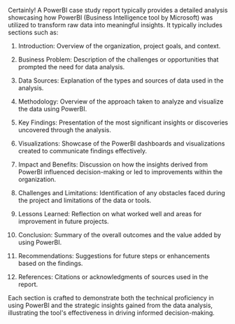 Certainly! A PowerBI case study report typically provides a detailed analysis showcasing how PowerBI (Business Intelligence tool by Microsoft) was utilized to transform raw data into meaningful insights. It typically includes sections such as:

1. Introduction: Overview of the organization, project goals, and context.

2. Business Problem: Description of the challenges or opportunities that prompted the need for data analysis.

3. Data Sources: Explanation of the types and sources of data used in the analysis.

4. Methodology: Overview of the approach taken to analyze and visualize the data using PowerBI.

5. Key Findings: Presentation of the most significant insights or discoveries uncovered through the analysis.

6. Visualizations: Showcase of the PowerBI dashboards and visualizations created to communicate findings effectively.

7. Impact and Benefits: Discussion on how the insights derived from PowerBI influenced decision-making or led to improvements within the organization.

8. Challenges and Limitations: Identification of any obstacles faced during the project and limitations of the data or tools.

9. Lessons Learned: Reflection on what worked well and areas for improvement in future projects.

10. Conclusion: Summary of the overall outcomes and the value added by using PowerBI.

11. Recommendations: Suggestions for future steps or enhancements based on the findings.

12. References: Citations or acknowledgments of sources used in the report.

Each section is crafted to demonstrate both the technical proficiency in using PowerBI and the strategic insights gained from the data analysis, illustrating the tool's effectiveness in driving informed decision-making.
